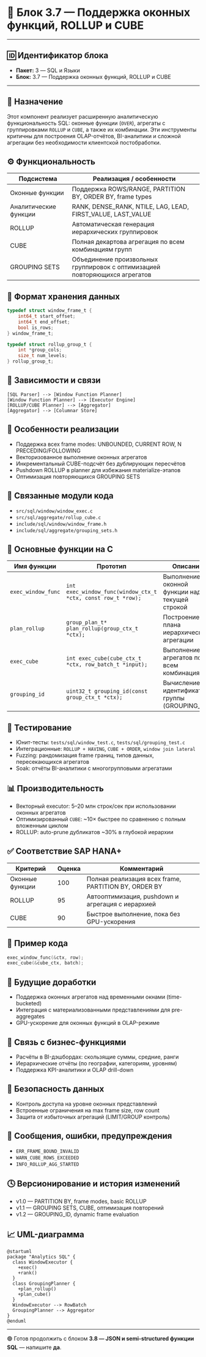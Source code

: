 # 🧱 Блок 3.7 — Поддержка оконных функций, ROLLUP и CUBE

---

## 🆔 Идентификатор блока

* **Пакет:** 3 — SQL и Языки
* **Блок:** 3.7 — Поддержка оконных функций, ROLLUP и CUBE

---

## 🎯 Назначение

Этот компонент реализует расширенную аналитическую функциональность SQL: оконные функции (`OVER`), агрегаты с группировками `ROLLUP` и `CUBE`, а также их комбинации. Эти инструменты критичны для построения OLAP-отчётов, BI-аналитики и сложной агрегации без необходимости клиентской постобработки.

## ⚙️ Функциональность

| Подсистема            | Реализация / особенности                                                    |
| --------------------- | --------------------------------------------------------------------------- |
| Оконные функции       | Поддержка ROWS/RANGE, PARTITION BY, ORDER BY, frame types                   |
| Аналитические функции | RANK, DENSE\_RANK, NTILE, LAG, LEAD, FIRST\_VALUE, LAST\_VALUE              |
| ROLLUP                | Автоматическая генерация иерархических группировок                          |
| CUBE                  | Полная декартова агрегация по всем комбинациям групп                        |
| GROUPING SETS         | Объединение произвольных группировок с оптимизацией повторяющихся агрегатов |

## 💾 Формат хранения данных

```c
typedef struct window_frame_t {
    int64_t start_offset;
    int64_t end_offset;
    bool is_rows;
} window_frame_t;

typedef struct rollup_group_t {
    int *group_cols;
    size_t num_levels;
} rollup_group_t;
```

## 🔄 Зависимости и связи

```plantuml
[SQL Parser] --> [Window Function Planner]
[Window Function Planner] --> [Executor Engine]
[ROLLUP/CUBE Planner] --> [Aggregator]
[Aggregator] --> [Columnar Store]
```

## 🧠 Особенности реализации

* Поддержка всех frame modes: UNBOUNDED, CURRENT ROW, N PRECEDING/FOLLOWING
* Векторизованное выполнение оконных агрегатов
* Инкрементальный CUBE-подсчёт без дублирующих пересчётов
* Pushdown ROLLUP в planner для избежания materialize-этапов
* Оптимизация повторяющихся GROUPING SETS

## 📂 Связанные модули кода

* `src/sql/window/window_exec.c`
* `src/sql/aggregate/rollup_cube.c`
* `include/sql/window/window_frame.h`
* `include/sql/aggregate/grouping_sets.h`

## 🔧 Основные функции на C

| Имя функции        | Прототип                                                     | Описание                                        |
| ------------------ | ------------------------------------------------------------ | ----------------------------------------------- |
| `exec_window_func` | `int exec_window_func(window_ctx_t *ctx, const row_t *row);` | Выполнение оконной функции над текущей строкой  |
| `plan_rollup`      | `group_plan_t* plan_rollup(group_ctx_t *ctx);`               | Построение плана иерархической агрегации        |
| `exec_cube`        | `int exec_cube(cube_ctx_t *ctx, row_batch_t *input);`        | Выполнение агрегатов по всем комбинациям        |
| `grouping_id`      | `uint32_t grouping_id(const group_ctx_t *ctx);`              | Вычисление идентификатора группы (GROUPING\_ID) |

## 🧪 Тестирование

* Юнит-тесты: `tests/sql/window_test.c`, `tests/sql/grouping_test.c`
* Интеграционные: `ROLLUP + HAVING`, `CUBE + ORDER`, `window join lateral`
* Fuzzing: рандомизация frame границ, типов данных, пересекающихся агрегатов
* Soak: отчёты BI-аналитики с многогрупповыми агрегатами

## 📊 Производительность

* Векторный executor: 5–20 млн строк/сек при использовании оконных агрегатов
* Оптимизированный `CUBE`: \~10× быстрее по сравнению с полным вложенным циклом
* ROLLUP: auto-prune дубликатов \~30% в глубокой иерархии

## ✅ Соответствие SAP HANA+

| Критерий        | Оценка | Комментарий                                          |
| --------------- | ------ | ---------------------------------------------------- |
| Оконные функции | 100    | Полная реализация всех frame, PARTITION BY, ORDER BY |
| ROLLUP          | 95     | Автооптимизация, pushdown и агрегация с иерархией    |
| CUBE            | 90     | Быстрое выполнение, пока без GPU-ускорения           |

## 📎 Пример кода

```c
exec_window_func(&ctx, row);
exec_cube(&cube_ctx, batch);
```

## 🧩 Будущие доработки

* Поддержка оконных агрегатов над временными окнами (time-bucketed)
* Интеграция с материализованными представлениями для pre-aggregates
* GPU-ускорение для оконных функций в OLAP-режиме

## 🧰 Связь с бизнес-функциями

* Расчёты в BI-дэшбордах: скользящие суммы, средние, ранги
* Иерархические отчёты (по географии, категориям, уровням)
* Поддержка KPI-аналитики и OLAP drill-down

## 🔐 Безопасность данных

* Контроль доступа на уровне оконных представлений
* Встроенные ограничения на max frame size, row count
* Защита от избыточных агрегаций (LIMIT/GROUP контроль)

## 🧾 Сообщения, ошибки, предупреждения

* `ERR_FRAME_BOUND_INVALID`
* `WARN_CUBE_ROWS_EXCEEDED`
* `INFO_ROLLUP_AGG_STARTED`

## 🕓 Версионирование и история изменений

* v1.0 — PARTITION BY, frame modes, basic ROLLUP
* v1.1 — GROUPING SETS, CUBE, оптимизация повторений
* v1.2 — GROUPING\_ID, dynamic frame evaluation

## 📈 UML-диаграмма

```plantuml
@startuml
package "Analytics SQL" {
  class WindowExecutor {
    +exec()
    +rank()
  }
  class GroupingPlanner {
    +plan_rollup()
    +plan_cube()
  }
  WindowExecutor --> RowBatch
  GroupingPlanner --> Aggregator
}
@enduml
```

---

🟢 Готов продолжить с блоком **3.8 — JSON и semi-structured функции SQL** — напишите **да**.

